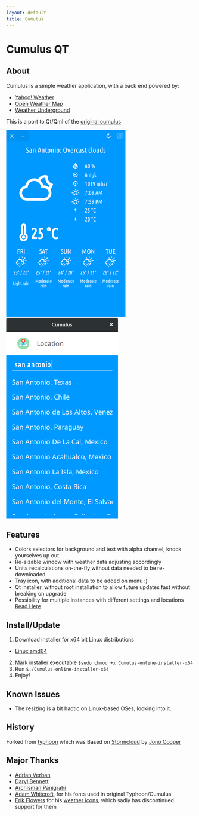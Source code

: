 ```yaml
---
layout: default
title: Cumulus
---
```


# Cumulus QT
## About
Cumulus is a simple weather application, with a back end powered by:
- [Yahoo! Weather](http://weather.yahoo.com)
- [Open Weather Map](http://openweathermap.org/)
- [Weather Underground](https://www.wunderground.com/?apiref=697599e3b1e7adec)

This is a port to Qt/Qml of the [original cumulus](legacy_cumulus.md)

![weather](assets/images/weather.gif) ![location](assets/images/location.png)

## Features
- Colors selectors for background and text with alpha channel, knock yourselves up out
- Re-sizable window with weather data adjusting accordingly
- Units recalculations on-the-fly without data needed to be re-downloaded
- Tray icon, with additional data to be added on menu :)
- Qt installer, without root installation to allow future updates fast without breaking on upgrade
- Possibility for multiple instances with different settings and locations [Read Here](multiple_inst.md)

## Install/Update
1. Download installer for x64 bit Linux distributions
 - [Linux amd64](https://github.com/vadrian89/cumulus-qt/releases/)
2. Mark installer executable
`$sudo chmod +x Cumulus-online-installer-x64`
3. Run
`$./Cumulus-online-installer-x64`
4. Enjoy!

## Known Issues
- The resizing is a bit haotic on Linux-based OSes, looking into it.

## History
Forked from [typhoon](https://github.com/apandada1/typhoon) which was
Based on [Stormcloud](https://github.com/consindo/stormcloud/) by [Jono Cooper](https://twitter.com/consindo)

## Major Thanks
- [Adrian Verban](https://github.com/vadrian89)
- [Daryl Bennett](https://github.com/kd8bny)
- [Archisman Panigrahi](https://github.com/apandada1)
- [Adam Whitcroft](https://twitter.com/AdamWhitcroft), for his fonts used in original Typhoon/Cumulus
- [Erik Flowers](https://github.com/erikflowers) for his [weather icons](https://github.com/erikflowers/weather-icons),
which sadly has discontinued support for them
